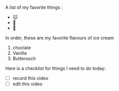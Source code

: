 A list of my favorite things :
- 🐱
- 🐶
- 🍦




In order, these are my favorite flavours of ice cream
1. choclate
2. Vanilla
3. Buttersoch


Here is a checklist for things I need to do today:
- [ ] record this video
- [ ] edit this video
